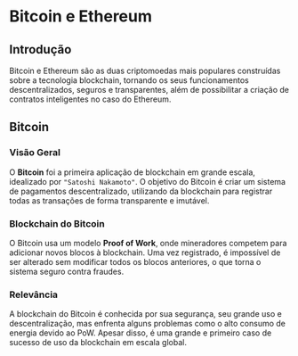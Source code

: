 # Bitcoin e Ethereum

## Introdução

Bitcoin e Ethereum são as duas criptomoedas mais populares construídas sobre a tecnologia blockchain, tornando os seus funcionamentos descentralizados, seguros e transparentes, além de possibilitar a criação de contratos inteligentes no caso do Ethereum.

## Bitcoin

### Visão Geral
O **Bitcoin** foi a primeira aplicação de blockchain em grande escala, idealizado por `"Satoshi Nakamoto"`. O objetivo do Bitcoin é criar um sistema de pagamentos descentralizado, utilizando da blockchain para registrar todas as transações de forma transparente e imutável.

### Blockchain do Bitcoin
O Bitcoin usa um modelo **Proof of Work**, onde mineradores competem para adicionar novos blocos à blockchain. Uma vez registrado, é impossível de ser alterado sem modificar todos os blocos anteriores, o que torna o sistema seguro contra fraudes.

### Relevância
A blockchain do Bitcoin é conhecida por sua segurança, seu grande uso e descentralização, mas enfrenta alguns problemas como o alto consumo de energia devido ao PoW. Apesar disso, é uma grande e primeiro caso de sucesso de uso da blockchain em escala global.
